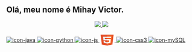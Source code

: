 ## Olá, meu nome é Mihay Victor.

<div align="center">
  <a href="https://github.com/KyuHayato">
  <img height="150em" src="https://github-readme-stats.vercel.app/api?username=mihayvictor&show_icons=true&theme=tokyonight&include_all_commits=true&count_private=true"/>
  <img height="150em" src="https://github-readme-stats.vercel.app/api/top-langs/?username=mihayvictor&layout=compact&langs_count=10&theme=tokyonight"/>
</div>
<div style="display: inline_block"><br>
  <img align="center" alt="icon-java" height="30" width="40"  
    src="https://cdn.jsdelivr.net/gh/devicons/devicon@latest/icons/java/java-original.svg"/>
  <img align="center" alt="icon-python" height="30" width="40"     
    src="https://cdn.jsdelivr.net/gh/devicons/devicon@latest/icons/python/python-original.svg" />
  <img align="center" alt="icon-js" height="30" width="40"         
    src="https://cdn.jsdelivr.net/gh/devicons/devicon@latest/icons/javascript/javascript-original.svg" />
  <img align="center" alt="icon-HTML5" height="30" width="40"       
    src="https://raw.githubusercontent.com/devicons/devicon/master/icons/html5/html5-original.svg">
  <img align="center" alt="icon-css3" height="30" width="40" 
    src="https://cdn.jsdelivr.net/gh/devicons/devicon@latest/icons/css3/css3-original.svg" />
  <img align="center" alt="icon-mySQL" height="45" width="55" 
    src="https://cdn.jsdelivr.net/gh/devicons/devicon@latest/icons/mysql/mysql-original-wordmark.svg" />
          
